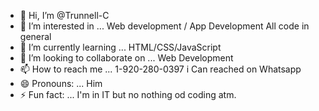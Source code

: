 - 👋 Hi, I’m @Trunnell-C
- 👀 I’m interested in ... Web development / App Development All code in general
- 🌱 I’m currently learning ... HTML/CSS/JavaScript
- 💞️ I’m looking to collaborate on ... Web Development
- 📫 How to reach me ... 1-920-280-0397 i Can reached on Whatsapp
- 😄 Pronouns: ... Him 
- ⚡ Fun fact: ... I'm in IT but no nothing od coding atm.

<!---
Trunnell-C/Trunnell-C is a ✨ special ✨ repository because its `README.md` (this file) appears on your GitHub profile.
You can click the Preview link to take a look at your changes.
--->

